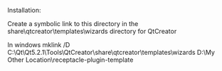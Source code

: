 Installation:

Create a symbolic link to this directory in the share\qtcreator\templates\wizards directory for QtCreator

In windows
      mklink /D C:\Qt\Qt5.2.1\Tools\QtCreator\share\qtcreator\templates\wizards   D:\My Other Location\receptacle-plugin-template